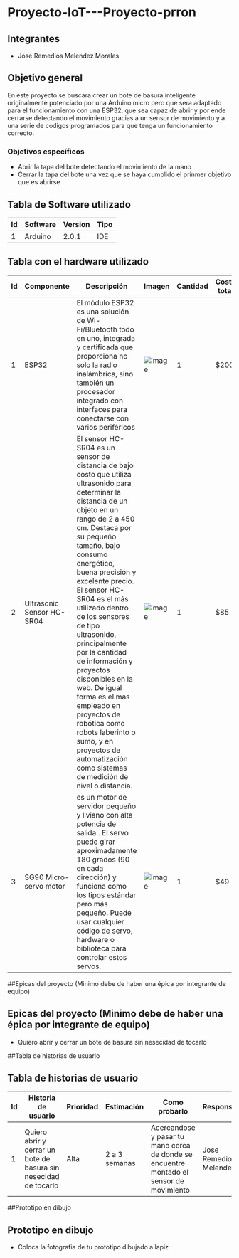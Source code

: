 # Proyecto-IoT---Proyecto-prron

## Integrantes
- Jose Remedios Melendez Morales

## Objetivo general
En este proyecto se buscara crear un bote de basura inteligente originalmente potenciado por una Arduino micro pero que sera adaptado para el funcionamiento con una ESP32, que sea capaz de abrir y por ende cerrarse detectando el movimiento gracias a un sensor de movimiento y a una serie de codigos programados para que tenga un funcionamiento correcto.

### Objetivos específicos
- Abrir la tapa del bote detectando el movimiento de la mano
- Cerrar la tapa del bote una vez que se haya cumplido el prinmer objetivo que es abrirse

## Tabla de Software utilizado
| Id | Software | Version | Tipo |
|----|----------|---------|------|
|  1  |  Arduino  |  2.0.1  |  IDE  |

## Tabla con el hardware utilizado
| Id | Componente | Descripción | Imagen | Cantidad | Costo total |
|----|------------|-------------|--------|----------|-------------|
|  1  |  ESP32  |  El módulo ESP32 es una solución de Wi-Fi/Bluetooth todo en uno, integrada y certificada que proporciona no solo la radio inalámbrica, sino también un procesador integrado con interfaces para conectarse con varios periféricos  |  ![image](https://www.sigmaelectronica.net/wp-content/uploads/2019/03/ESP-32.jpg)|      1    |     $200       |
| 2 |      Ultrasonic Sensor HC-SR04      |      El sensor HC-SR04 es un sensor de distancia de bajo costo que utiliza ultrasonido para determinar la distancia de un objeto en un rango de 2 a 450 cm. Destaca por su pequeño tamaño, bajo consumo energético, buena precisión y excelente precio. El sensor HC-SR04 es el más utilizado dentro de los sensores de tipo ultrasonido, principalmente por la cantidad de información y proyectos disponibles en la web. De igual forma es el más empleado en proyectos de robótica como robots laberinto o sumo, y en proyectos de automatización como sistemas de medición de nivel o distancia.       |    ![image](https://cdn.sparkfun.com//assets/parts/1/3/5/0/8/15569-Ultrasonic_Distance_Sensor_-_HC-SR04-01a.jpg)|    1      |     $85        |
|  3  |       SG90 Micro-servo motor     |       es un motor de servidor pequeño y liviano con alta potencia de salida . El servo puede girar aproximadamente 180 grados (90 en cada dirección) y funciona como los tipos estándar pero más pequeño. Puede usar cualquier código de servo, hardware o biblioteca para controlar estos servos.       |    ![image](https://uelectronics.com/wp-content/uploads/2017/06/AR0071-Servomotor-SG90-RC-9g-V6-500x500.jpg)    |     1     |       $49      |

##Epicas del proyecto (Minimo debe de haber una épica por integrante de equipo)
## Epicas del proyecto (Minimo debe de haber una épica por integrante de equipo)
- Quiero abrir y cerrar un bote de basura sin nesecidad de tocarlo

##Tabla de historias de usuario
## Tabla de historias de usuario
| Id | Historia de usuario | Prioridad | Estimación | Como probarlo | Responsable |
|----|---------------------|-----------|------------|---------------|-------------|
|  1  |  Quiero abrir y cerrar un bote de basura sin nesecidad de tocarlo  |   Alta   |  2 a 3 semanas  |   Acercandose y pasar tu mano cerca de donde se encuentre montado el sensor de movimiento   |   Jose Remedios Melendez   |


##Prototipo en dibujo
## Prototipo en dibujo
- Coloca la fotografia de tu prototipo dibujado a lapiz

